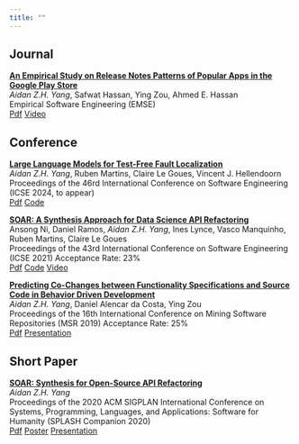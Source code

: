 ```yaml
---
title: ""
---
```


## Journal ##
[**An Empirical Study on Release Notes Patterns of Popular Apps in the Google Play Store**](https://link.springer.com/article/10.1007/s10664-021-10086-2)  
*Aidan Z.H. Yang*, Safwat Hassan, Ying Zou, Ahmed E. Hassan  
Empirical Software Engineering (EMSE) <br/>
[Pdf](http://aidanby.github.io/files/EMSE2021.pdf)
[Video](https://www.youtube.com/watch?v=avirZ_A13Vw)


## Conference ##
[**Large Language Models for Test-Free Fault Localization**](https://arxiv.org/abs/2310.01726)<br/>
*Aidan Z.H. Yang*, Ruben Martins, Claire Le Goues, Vincent J. Hellendoorn <br/>
Proceedings of the 46rd International Conference on Software Engineering (ICSE 2024, to appear) <br/>
[Pdf](http://aidanby.github.io/files/icse24.pdf)
[Code](https://github.com/squaresLab/LLMAO)


[**SOAR: A Synthesis Approach for Data Science API Refactoring**](https://ieeexplore.ieee.org/abstract/document/9402016)<br/>
Ansong Ni, Daniel Ramos, *Aidan Z.H. Yang*, Ines Lynce, Vasco Manquinho, Ruben Martins, Claire Le Goues  
Proceedings of the 43rd International Conference on Software Engineering (ICSE 2021)
Acceptance Rate: 23% <br/>
[Pdf](https://arxiv.org/abs/2102.06726)
[Code](https://github.com/aidanby/SOAR)
[Video](https://www.youtube.com/watch?v=RDRVGkVwcQQ)

[**Predicting Co-Changes between Functionality Specifications and Source Code in Behavior Driven Development**](https://dl.acm.org/citation.cfm?id=3341968)  
*Aidan Z.H. Yang*, Daniel Alencar da Costa, Ying Zou  
Proceedings of the 16th International Conference on Mining Software Repositories (MSR 2019)
Acceptance Rate: 25% <br/>
[Pdf](http://aidanby.github.io/files/msr2019.pdf)
[Presentation](https://aidanby.github.io/files/MSR_pres.pdf)

## Short Paper ##
[**SOAR: Synthesis for Open-Source API Refactoring**](https://dl.acm.org/doi/abs/10.1145/3426430.3428129)  
*Aidan Z.H. Yang*   
Proceedings of the 2020 ACM SIGPLAN International Conference on Systems, Programming, Languages, and Applications: Software for Humanity (SPLASH Companion 2020) <br/>
[Pdf](http://aidanby.github.io/files/splash2020.pdf)
[Poster](http://aidanby.github.io/files/splash_poster.pdf)
[Presentation](https://aidanby.github.io/files/splash_pres.pdf)
